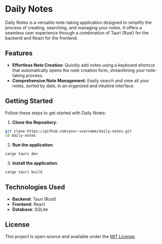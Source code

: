 # Daily Notes

Daily Notes is a versatile note-taking application designed to simplify the process of creating, searching, and managing your notes. It offers a seamless user experience through a combination of Tauri (Rust) for the backend and React for the frontend.

## Features

- **Effortless Note Creation**: Quickly add notes using a keyboard shortcut that automatically opens the note creation form, streamlining your note-taking process.
- **Comprehensive Note Management**: Easily search and view all your notes, sorted by date, in an organized and intuitive interface.

## Getting Started

Follow these steps to get started with Daily Notes:

1. **Clone the Repository**:
```sh
git clone https://github.com/your-username/daily-notes.git
cd daily-notes
```

2. **Run the application**:
```sh
cargo tauri dev
```

3. **Install the application**:
```sh
cargo tauri build
```

## Technologies Used
- **Backend**: Tauri (Rust)
- **Frontend**: React
- **Database**: SQLite

## License
This project is open-source and available under the [MIT License](https://opensource.org/license/mit/).
